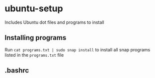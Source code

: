 # ubuntu-setup
Includes Ubuntu dot files and programs to install

## Installing programs
Run `cat programs.txt | sudo snap install` to install all snap programs listed in the `programs.txt` file

## .bashrc
